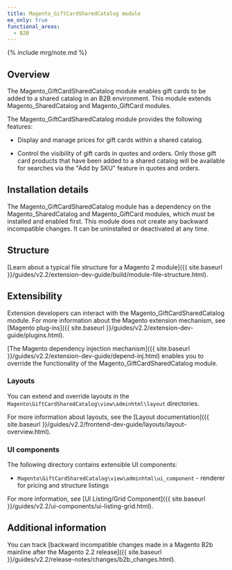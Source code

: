 ```yaml
---
title: Magento_GiftCardSharedCatalog module
ee_only: true
functional_areas:
  - B2B
---
```


{% include mrg/note.md %}

## Overview

The Magento_GiftCardSharedCatalog module enables gift cards to be added to a shared catalog in an B2B environment. This module extends Magento_SharedCatalog and Magento_GiftCard modules.

The Magento_GiftCardSharedCatalog module provides the following features:

* Display and manage prices for gift cards within a shared catalog.

* Control the visibility of gift cards in quotes and orders. Only those gift card products that have been added to a shared catalog will be available for searches via the "Add by SKU" feature in quotes and orders. 

## Installation details

The Magento_GiftCardSharedCatalog module has a dependency on the Magento_SharedCatalog and Magento_GiftCard modules, which must be installed and enabled first. This module does not create any backward incompatible changes. It can be uninstalled or deactivated at any time.

## Structure

[Learn about a typical file structure for a Magento 2 module]({{ site.baseurl }}/guides/v2.2/extension-dev-guide/build/module-file-structure.html).

## Extensibility

Extension developers can interact with the Magento_GiftCardSharedCatalog module. For more information about the Magento extension mechanism, see [Magento plug-ins]({{ site.baseurl }}/guides/v2.2/extension-dev-guide/plugins.html).

[The Magento dependency injection mechanism]({{ site.baseurl }}/guides/v2.2/extension-dev-guide/depend-inj.html) enables you to override the functionality of the Magento_GiftCardSharedCatalog module.

### Layouts

You can extend and override layouts in the `Magento\GiftCardSharedCatalog\view\adminhtml\layout` directories.

For more information about layouts, see the [Layout documentation]({{ site.baseurl }}/guides/v2.2/frontend-dev-guide/layouts/layout-overview.html).

### UI components

The following directory contains extensible UI components:

* `Magento\GiftCardSharedCatalog\view\adminhtml\ui_component` - renderer for pricing and structure listings

For more information, see [UI Listing/Grid Component]({{ site.baseurl }}/guides/v2.2/ui-components/ui-listing-grid.html).

## Additional information

You can track [backward incompatible changes made in a Magento B2b mainline after the Magento 2.2 release]({{ site.baseurl }}/guides/v2.2/release-notes/changes/b2b_changes.html).

